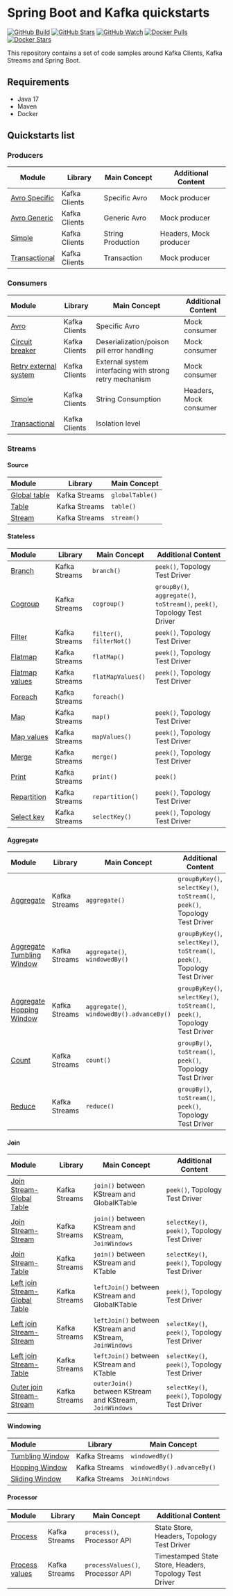 # Spring Boot and Kafka quickstarts

[![GitHub Build](https://img.shields.io/github/actions/workflow/status/loicgreffier/spring-boot-kafka-quickstarts/continuous_integration.yml?branch=main&logo=github&style=for-the-badge)](https://github.com/loicgreffier/spring-boot-kafka-quickstarts/actions/workflows/continuous_integration.yml)
[![GitHub Stars](https://img.shields.io/github/stars/loicgreffier/spring-boot-kafka-quickstarts?logo=github&style=for-the-badge)](https://github.com/loicgreffier/spring-boot-kafka-quickstarts)
[![GitHub Watch](https://img.shields.io/github/watchers/loicgreffier/spring-boot-kafka-quickstarts?logo=github&style=for-the-badge)](https://github.com/loicgreffier/spring-boot-kafka-quickstarts)
[![Docker Pulls](https://img.shields.io/docker/pulls/loicgreffier/spring-boot-kafka-quickstarts?label=Pulls&logo=docker&style=for-the-badge)](https://hub.docker.com/r/loicgreffier/spring-boot-kafka-quickstarts/tags)
[![Docker Stars](https://img.shields.io/docker/stars/loicgreffier/spring-boot-kafka-quickstarts?label=Stars&logo=docker&style=for-the-badge)](https://hub.docker.com/r/loicgreffier/spring-boot-kafka-quickstarts)

This repository contains a set of code samples around Kafka Clients, Kafka Streams and Spring Boot. 

## Requirements

- Java 17
- Maven
- Docker 

## Quickstarts list

### Producers

| Module                                                                    | Library       | Main Concept      | Additional Content     |
|---------------------------------------------------------------------------|---------------|-------------------|------------------------|
| [Avro Specific](/kafka-producer-quickstarts/kafka-producer-avro-specific) | Kafka Clients | Specific Avro     | Mock producer          |
| [Avro Generic](/kafka-producer-quickstarts/kafka-producer-avro-generic)   | Kafka Clients | Generic Avro      | Mock producer          |
| [Simple](/kafka-producer-quickstarts/kafka-producer-simple)               | Kafka Clients | String Production | Headers, Mock producer |
| [Transactional](/kafka-producer-quickstarts/kafka-producer-transactional) | Kafka Clients | Transaction       | Mock producer          |

### Consumers

| Module                                                                                    | Library       | Main Concept                                            | Additional Content     |
|:------------------------------------------------------------------------------------------|---------------|---------------------------------------------------------|------------------------|
| [Avro](/kafka-consumer-quickstarts/kafka-consumer-avro)                                   | Kafka Clients | Specific Avro                                           | Mock consumer          |
| [Circuit breaker](/kafka-consumer-quickstarts/kafka-consumer-circuit-breaker)             | Kafka Clients | Deserialization/poison pill error handling              | Mock consumer          |
| [Retry external system](/kafka-consumer-quickstarts/kafka-consumer-retry-external-system) | Kafka Clients | External system interfacing with strong retry mechanism | Mock consumer          |
| [Simple](/kafka-consumer-quickstarts/kafka-consumer-simple)                               | Kafka Clients | String Consumption                                      | Headers, Mock consumer |
| [Transactional](/kafka-consumer-quickstarts/kafka-consumer-transactional)                 | Kafka Clients | Isolation level                                         |                        |

### Streams

#### Source

| Module                                                                            | Library       | Main Concept    |
|:----------------------------------------------------------------------------------|---------------|-----------------|
| [Global table](/kafka-streams-quickstarts/kafka-streams-join-stream-global-table) | Kafka Streams | `globalTable()` |
| [Table](/kafka-streams-quickstarts/kafka-streams-join-stream-table)               | Kafka Streams | `table()`       |
| [Stream](/kafka-streams-quickstarts/kafka-streams-map)                            | Kafka Streams | `stream()`      |

#### Stateless

| Module                                                                    | Library       | Main Concept              | Additional Content                                                       |
|:--------------------------------------------------------------------------|---------------|---------------------------|--------------------------------------------------------------------------|
| [Branch](/kafka-streams-quickstarts/kafka-streams-branch)                 | Kafka Streams | `branch()`                | `peek()`, Topology Test Driver                                           |
| [Cogroup](/kafka-streams-quickstarts/kafka-streams-cogroup)               | Kafka Streams | `cogroup()`               | `groupBy()`, `aggregate()`, `toStream()`, `peek()`, Topology Test Driver |
| [Filter](/kafka-streams-quickstarts/kafka-streams-filter)                 | Kafka Streams | `filter()`, `filterNot()` | `peek()`, Topology Test Driver                                           |
| [Flatmap](/kafka-streams-quickstarts/kafka-streams-flatmap)               | Kafka Streams | `flatMap()`               | `peek()`, Topology Test Driver                                           |
| [Flatmap values](/kafka-streams-quickstarts/kafka-streams-flatmap-values) | Kafka Streams | `flatMapValues()`         | `peek()`, Topology Test Driver                                           |
| [Foreach](/kafka-streams-quickstarts/kafka-streams-foreach)               | Kafka Streams | `foreach()`               |                                                                          |
| [Map](/kafka-streams-quickstarts/kafka-streams-map)                       | Kafka Streams | `map()`                   | `peek()`, Topology Test Driver                                           |
| [Map values](/kafka-streams-quickstarts/kafka-streams-map-values)         | Kafka Streams | `mapValues()`             | `peek()`, Topology Test Driver                                           |
| [Merge](/kafka-streams-quickstarts/kafka-streams-merge)                   | Kafka Streams | `merge()`                 | `peek()`, Topology Test Driver                                           |
| [Print](/kafka-streams-quickstarts/kafka-streams-print)                   | Kafka Streams | `print()`                 | `peek()`                                                                 |
| [Repartition](/kafka-streams-quickstarts/kafka-streams-repartition)       | Kafka Streams | `repartition()`           | `peek()`, Topology Test Driver                                           |
| [Select key](/kafka-streams-quickstarts/kafka-streams-select-key)         | Kafka Streams | `selectKey()`             | `peek()`, Topology Test Driver                                           |

#### Aggregate

| Module                                                                                          | Library       | Main Concept                              | Additional Content                                                          |
|:------------------------------------------------------------------------------------------------|---------------|-------------------------------------------|-----------------------------------------------------------------------------|
| [Aggregate](/kafka-streams-quickstarts/kafka-streams-aggregate)                                 | Kafka Streams | `aggregate()`                             | `groupByKey()`, `selectKey()`, `toStream()`, `peek()`, Topology Test Driver |
| [Aggregate Tumbling Window](/kafka-streams-quickstarts/kafka-streams-aggregate-tumbling-window) | Kafka Streams | `aggregate()`, `windowedBy()`             | `groupByKey()`, `selectKey()`, `toStream()`, `peek()`, Topology Test Driver |
| [Aggregate Hopping Window](/kafka-streams-quickstarts/kafka-streams-aggregate-hopping-window)   | Kafka Streams | `aggregate()`, `windowedBy().advanceBy()` | `groupByKey()`, `selectKey()`, `toStream()`, `peek()`, Topology Test Driver |
| [Count](/kafka-streams-quickstarts/kafka-streams-count)                                         | Kafka Streams | `count()`                                 | `groupBy()`, `toStream()`, `peek()`, Topology Test Driver                   |
| [Reduce](/kafka-streams-quickstarts/kafka-streams-reduce)                                       | Kafka Streams | `reduce()`                                | `groupBy()`, `toStream()`, `peek()`, Topology Test Driver                   |

#### Join

| Module                                                                                                  | Library       | Main Concept                                             | Additional Content                            |
|:--------------------------------------------------------------------------------------------------------|---------------|----------------------------------------------------------|-----------------------------------------------|
| [Join Stream-Global Table](/kafka-streams-quickstarts/kafka-streams-join-stream-global-table)           | Kafka Streams | `join()` between KStream and GlobalKTable                | `peek()`, Topology Test Driver                |
| [Join Stream-Stream](/kafka-streams-quickstarts/kafka-streams-join-stream-stream)                       | Kafka Streams | `join()` between KStream and KStream, `JoinWindows`      | `selectKey()`, `peek()`, Topology Test Driver |
| [Join Stream-Table](/kafka-streams-quickstarts/kafka-streams-join-stream-table)                         | Kafka Streams | `join()` between KStream and KTable                      | `selectKey()`, `peek()`, Topology Test Driver |
| [Left join Stream-Global Table](/kafka-streams-quickstarts/kafka-streams-left-join-stream-global-table) | Kafka Streams | `leftJoin()` between KStream and GlobalKTable            | `peek()`, Topology Test Driver                |
| [Left join Stream-Stream](/kafka-streams-quickstarts/kafka-streams-left-join-stream-stream)             | Kafka Streams | `leftJoin()` between KStream and KStream, `JoinWindows`  | `selectKey()`, `peek()`, Topology Test Driver |
| [Left join Stream-Table](/kafka-streams-quickstarts/kafka-streams-left-join-stream-table)               | Kafka Streams | `leftJoin()` between KStream and KTable                  | `selectKey()`, `peek()`, Topology Test Driver |
| [Outer join Stream-Stream](/kafka-streams-quickstarts/kafka-streams-outer-join-stream-stream)           | Kafka Streams | `outerJoin()` between KStream and KStream, `JoinWindows` | `selectKey()`, `peek()`, Topology Test Driver |

#### Windowing

| Module                                                                                | Library       | Main Concept               |
|:--------------------------------------------------------------------------------------|---------------|----------------------------|
| [Tumbling Window](/kafka-streams-quickstarts/kafka-streams-aggregate-tumbling-window) | Kafka Streams | `windowedBy()`             |
| [Hopping Window](/kafka-streams-quickstarts/kafka-streams-aggregate-hopping-window)   | Kafka Streams | `windowedBy().advanceBy()` |
| [Sliding Window](/kafka-streams-quickstarts/kafka-streams-join-stream-stream)         | Kafka Streams | `JoinWindows`              |

#### Processor

| Module                                                                    | Library       | Main Concept                     | Additional Content                                     |
|:--------------------------------------------------------------------------|---------------|----------------------------------|--------------------------------------------------------|
| [Process](/kafka-streams-quickstarts/kafka-streams-process)               | Kafka Streams | `process()`, Processor API       | State Store, Headers, Topology Test Driver             |
| [Process values](/kafka-streams-quickstarts/kafka-streams-process-values) | Kafka Streams | `processValues()`, Processor API | Timestamped State Store, Headers, Topology Test Driver |
